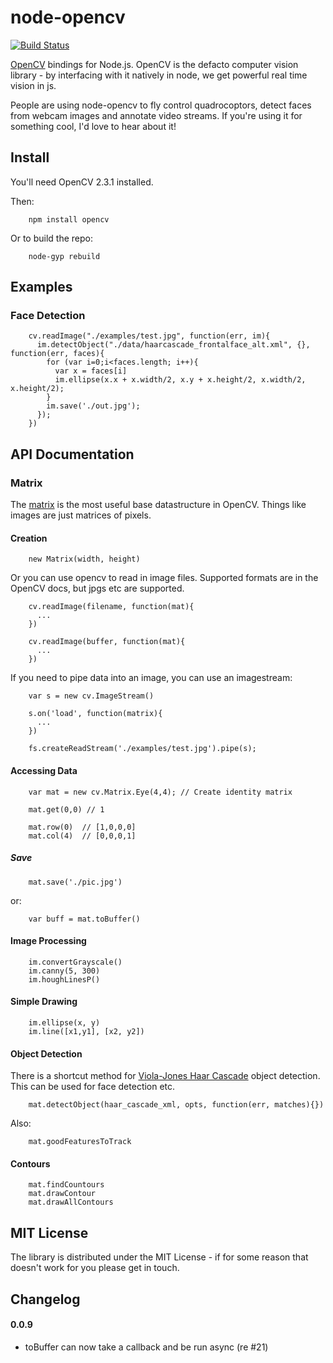 # node-opencv 

[![Build Status](https://secure.travis-ci.org/peterbraden/node-opencv.png)](http://travis-ci.org/peterbraden/node-opencv)


[OpenCV](http://opencv.willowgarage.com/wiki/) bindings for Node.js. OpenCV is the defacto computer vision library - by interfacing with it natively in node, we get powerful real time vision in js.

People are using node-opencv to fly control quadrocoptors, detect faces from webcam images and annotate video streams. If you're using it for something cool, I'd love to hear about it!

## Install

You'll need OpenCV 2.3.1 installed.

Then:


        npm install opencv


Or to build the repo:


        node-gyp rebuild


## Examples

### Face Detection


        cv.readImage("./examples/test.jpg", function(err, im){
          im.detectObject("./data/haarcascade_frontalface_alt.xml", {}, function(err, faces){
            for (var i=0;i<faces.length; i++){
              var x = faces[i]
              im.ellipse(x.x + x.width/2, x.y + x.height/2, x.width/2, x.height/2);
            }
            im.save('./out.jpg');
          });
        })



## API Documentation

### Matrix

The [matrix](http://opencv.jp/opencv-2svn_org/cpp/core_basic_structures.html#mat) is the most useful
base datastructure in OpenCV. Things like images are just matrices of pixels.

#### Creation

        new Matrix(width, height)

Or you can use opencv to read in image files. Supported formats are in the OpenCV docs, but jpgs etc are supported.

        cv.readImage(filename, function(mat){
          ...
        })

        cv.readImage(buffer, function(mat){
          ...
        })

If you need to pipe data into an image, you can use an imagestream:

        var s = new cv.ImageStream()

        s.on('load', function(matrix){ 
          ...
        }) 

        fs.createReadStream('./examples/test.jpg').pipe(s);        

#### Accessing Data

        var mat = new cv.Matrix.Eye(4,4); // Create identity matrix

        mat.get(0,0) // 1

        mat.row(0)  // [1,0,0,0]
        mat.col(4)  // [0,0,0,1]


##### Save

        mat.save('./pic.jpg')

or:

        var buff = mat.toBuffer()


#### Image Processing

        im.convertGrayscale()
        im.canny(5, 300)
        im.houghLinesP()



#### Simple Drawing

        im.ellipse(x, y)
        im.line([x1,y1], [x2, y2])


#### Object Detection

There is a shortcut method for 
[Viola-Jones Haar Cascade](http://www.cognotics.com/opencv/servo_2007_series/part_2/sidebar.html) object 
detection. This can be used for face detection etc.


        mat.detectObject(haar_cascade_xml, opts, function(err, matches){})


Also:

        mat.goodFeaturesToTrack


#### Contours

        mat.findCountours
        mat.drawContour
        mat.drawAllContours


## MIT License
The library is distributed under the MIT License - if for some reason that 
doesn't work for you please get in touch.

## Changelog


#### 0.0.9

- toBuffer can now take a callback and be run async (re #21)
